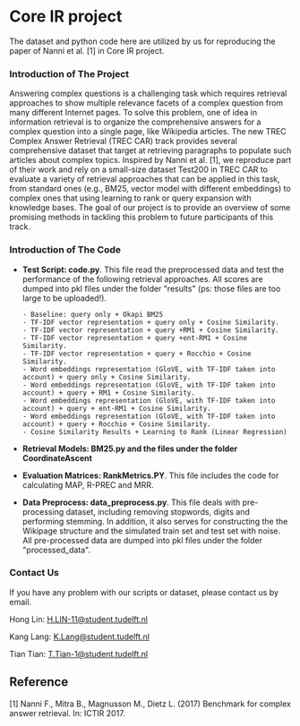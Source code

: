 # Core IR project
The dataset and python code here are utilized by us for reproducing the paper of Nanni et al. [1] in Core IR project.

### Introduction of The Project
Answering complex questions is a challenging task which requires retrieval approaches to show multiple relevance facets of a complex question from many different Internet pages. To solve this problem, one of idea in information retrieval is to organize the comprehensive answers for a complex question into a single page, like Wikipedia articles. The new TREC Complex Answer Retrieval (TREC CAR) track provides several comprehensive dataset that target at retrieving paragraphs to populate such articles about complex topics. Inspired by Nanni et al. [1], we reproduce part of their work and rely on a small-size dataset Test200 in TREC CAR to evaluate a variety of retrieval approaches that can be applied in this task, from standard ones (e.g., BM25, vector model with different embeddings) to complex ones that using learning to rank or query expansion with knowledge bases. The goal of our project is to provide an overview of some promising methods in tackling this problem to future participants of this track.

### Introduction of The Code
- **Test Script: code.py**. This file read the preprocessed data and test the performance of the following retrieval approaches. All scores are dumped into pkl files under the folder "results" (ps: those files are too large to be uploaded!).
      
      - Baseline: query only + Okapi BM25
      - TF-IDF vector representation + query only + Cosine Similarity.
      - TF-IDF vector representation + query +RM1 + Cosine Similarity.
      - TF-IDF vector representation + query +ent-RM1 + Cosine Similarity.
      - TF-IDF vector representation + query + Rocchio + Cosine Similarity.
      - Word embeddings representation (GloVE, with TF-IDF taken into account) + query only + Cosine Similarity.
      - Word embeddings representation (GloVE, with TF-IDF taken into account) + query + RM1 + Cosine Similarity.
      - Word embeddings representation (GloVE, with TF-IDF taken into account) + query + ent-RM1 + Cosine Similarity.
      - Word embeddings representation (GloVE, with TF-IDF taken into account) + query + Rocchio + Cosine Similarity.
      - Cosine Similarity Results + Learning to Rank (Linear Regression)
- **Retrieval Models: BM25.py and the files under the folder CoordinateAscent**
- **Evaluation Matrices: RankMetrics.PY**. This file includes the code for calculating MAP, R-PREC and MRR.
- **Data Preprocess: data_preprocess.py**. This file deals with pre-processing dataset, including removing stopwords, digits and performing stemming. In addition, it also serves for constructing the the Wikipage structure and the simulated train set and test set with noise. All pre-processed data are dumped into pkl files under the folder "processed_data".

### Contact Us
If you have any problem with our scripts or dataset, please contact us by email.

Hong Lin: H.LIN-11@student.tudelft.nl

Kang Lang: K.Lang@student.tudelft.nl

Tian Tian: T.Tian-1@student.tudelft.nl

## Reference
[1] Nanni F., Mitra B., Magnusson M., Dietz L. (2017) Benchmark for complex answer retrieval. In: ICTIR 2017.
